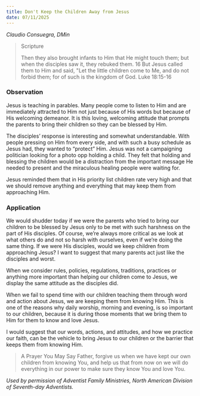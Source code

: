 ```yaml
---
title: Don't Keep the Children Away from Jesus
date: 07/11/2025
---
```


_Claudio Consuegra, DMin_

> <p>Scripture</p>
> Then they also brought infants to Him that He might touch them; but when the disciples saw it, they rebuked them. 16 But Jesus called them to Him and said, "Let the little children come to Me, and do not forbid them; for of such is the kingdom of God. Luke 18:15-16

### Observation

Jesus is teaching in parables. Many people come to listen to Him and are immediately attracted to Him not just because of His words but because of His welcoming demeanor. It is this loving, welcoming attitude that prompts the parents to bring their children so they can be blessed by Him.

The disciples’ response is interesting and somewhat understandable. With people pressing on Him from every side, and with such a busy schedule as Jesus had, they wanted to “protect” Him. Jesus was not a campaigning politician looking for a photo opp holding a child. They felt that holding and blessing the children would be a distraction from the important message He needed to present and the miraculous healing people were waiting for.

Jesus reminded them that in His priority list children rate very high and that we should remove anything and everything that may keep them from approaching Him.

### Application

We would shudder today if we were the parents who tried to bring our children to be blessed by Jesus only to be met with such harshness on the part of His disciples. Of course, we’re always more critical as we look at what others do and not so harsh with ourselves, even if we’re doing the same thing. If we were His disciples, would we keep children from approaching Jesus? I want to suggest that many parents act just like the disciples and worst.

When we consider rules, policies, regulations, traditions, practices or anything more important than helping our children come to Jesus, we display the same attitude as the disciples did.

When we fail to spend time with our children teaching them through word and action about Jesus, we are keeping them from knowing Him. This is one of the reasons why daily worship, morning and evening, is so important to our children, because it is during those moments that we bring them to Him for them to know and love Jesus.

I would suggest that our words, actions, and attitudes, and how we practice our faith, can be the vehicle to bring Jesus to our children or the barrier that keeps them from knowing Him.

> <callout>A Prayer You May Say</callout>
> Father, forgive us when we have kept our own children from knowing You, and help us that from now on we will do everything in our power to make sure they know You and love You.

_Used by permission of Adventist Family Ministries, North American Division of Seventh-day Adventists._